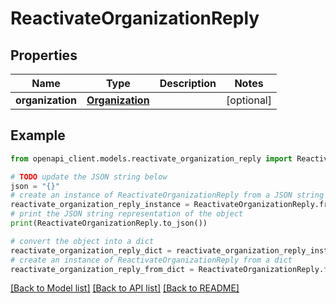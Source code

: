 # ReactivateOrganizationReply


## Properties

Name | Type | Description | Notes
------------ | ------------- | ------------- | -------------
**organization** | [**Organization**](Organization.md) |  | [optional] 

## Example

```python
from openapi_client.models.reactivate_organization_reply import ReactivateOrganizationReply

# TODO update the JSON string below
json = "{}"
# create an instance of ReactivateOrganizationReply from a JSON string
reactivate_organization_reply_instance = ReactivateOrganizationReply.from_json(json)
# print the JSON string representation of the object
print(ReactivateOrganizationReply.to_json())

# convert the object into a dict
reactivate_organization_reply_dict = reactivate_organization_reply_instance.to_dict()
# create an instance of ReactivateOrganizationReply from a dict
reactivate_organization_reply_from_dict = ReactivateOrganizationReply.from_dict(reactivate_organization_reply_dict)
```
[[Back to Model list]](../README.md#documentation-for-models) [[Back to API list]](../README.md#documentation-for-api-endpoints) [[Back to README]](../README.md)


